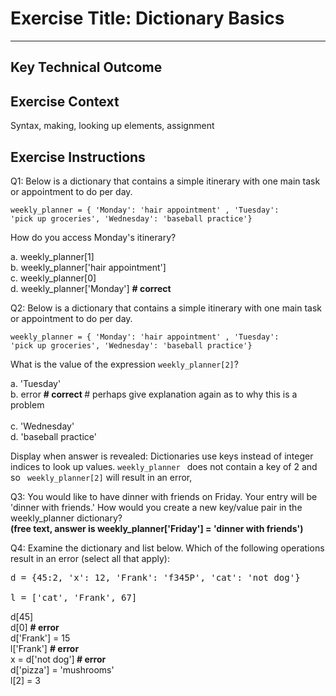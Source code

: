 # Exercise Title: Dictionary Basics
---
## Key Technical Outcome

## Exercise Context
Syntax, making, looking up elements, assignment

## Exercise Instructions

Q1: Below is a dictionary that contains a simple itinerary with one main task or appointment to do per day.

<code>weekly_planner = { 'Monday': 'hair appointment'  , 'Tuesday': 'pick up groceries', 'Wednesday': 'baseball practice'}</code>

How do you access Monday's itinerary?

a. weekly_planner[1] <br>
b. weekly_planner['hair appointment'] <br>
c. weekly_planner[0] <br>
d. weekly_planner['Monday'] <b># correct </b>

Q2: Below is a dictionary that contains a simple itinerary with one main task or appointment to do per day.

<code>weekly_planner = { 'Monday': 'hair appointment'  , 'Tuesday': 'pick up groceries', 'Wednesday': 'baseball practice'}</code> 

What is the value of the expression `weekly_planner[2]`?

a. 'Tuesday' <br>
b. error <b># correct </b> # perhaps give explanation again as to why this is a problem<br>  
c. 'Wednesday' <br>
d. 'baseball practice' <br>

Display when answer is revealed:  Dictionaries use keys instead of integer indices to look up values. <code>weekly_planner </code> does not contain a key of 2 and so <code> weekly_planner[2]</code> will result in an error,

Q3: You would like to have dinner with friends on Friday. Your entry will be 'dinner with friends.' How would you create a new key/value pair in the weekly_planner dictionary? <br>
<b>(free text, answer is weekly_planner['Friday'] = 'dinner with friends')</b>

Q4: Examine the dictionary and list below. Which of the following operations result in an error (select all that apply):

<pre>d = {45:2, 'x': 12, 'Frank': 'f345P', 'cat': 'not dog'}<br>
l = ['cat', 'Frank', 67]</pre>

d[45] <br>
d[0] <b> # error </b><br>
d['Frank'] = 15 <br>
l['Frank'] <b> # error </b><br>
x = d['not dog']<b> # error </b><br>
d['pizza'] = 'mushrooms' <br>
l[2] = 3 <br>
